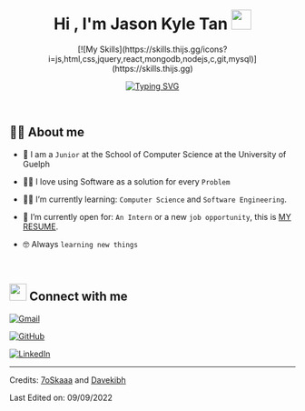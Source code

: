 
<h1 align="center">Hi , I'm Jason Kyle Tan <img src="https://media.giphy.com/media/hvRJCLFzcasrR4ia7z/giphy.gif" width="35"></h1>

<p align="center">
[![My Skills](https://skills.thijs.gg/icons?i=js,html,css,jquery,react,mongodb,nodejs,c,git,mysql)](https://skills.thijs.gg)
</p>

<p align="center">
<a href="https://git.io/typing-svg"><img src="https://readme-typing-svg.herokuapp.com?font=Fira+Code&pause=1000&color=2586F7&width=435&lines=Computer+Science+Student;DS+%7C+Algorithms+%7C+OOP;Aspiring+Software+Developer;Always+learning+new+technologies" alt="Typing SVG" /></a>

</p>

<br>

</a>

</p>

##  :sassy_man: About me

- :school: I am a `Junior` at the School of Computer Science at the University of Guelph

- :technologist: I love using Software as a solution for every `Problem`

- :student: I’m currently learning: `Computer Science` and `Software Engineering`.

- :thinking: I’m currently open for: `An Intern` or a new `job opportunity`, this is [MY RESUME](https://drive.google.com/file/d/1VVjlj3uKFxoZYZ0ApJ-B7ujkpbEkPRKr/view?usp=sharing).

- :nerd_face: Always `learning new things`

<br>


##  <img src="https://media.giphy.com/media/iY8CRBdQXODJSCERIr/giphy.gif" width="30px"> Connect with me

<p align="center">

<a href="mailto:tjasonkyle@gmail.com"><img img src="https://img.shields.io/badge/gmail-%23EA4335.svg?style=plastic&logo=gmail&logoColor=white" alt="Gmail"/></a>

<a href="https://github.com/AeGGIndie"><img src="https://img.shields.io/badge/github-%23181717.svg?style=plastic&logo=github&logoColor=white" alt="GitHub"/></a>

<a href="https://www.linkedin.com/in/jasonkyle-tan/"><img src="https://img.shields.io/badge/linkedin-%230A66C2.svg?style=plastic&logo=linkedin&logoColor=white" alt="LinkedIn"/></a>




</p>




-----

Credits: [7oSkaaa](https://github.com/7oSkaaa) and [Davekibh](https://github.com/Davekibh)

Last Edited on: 09/09/2022
